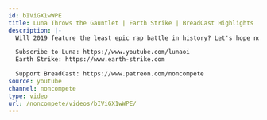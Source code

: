 ```yaml
---
id: bIViGX1wWPE
title: Luna Throws the Gauntlet | Earth Strike | BreadCast Highlights
description: |-
  Will 2019 feature the least epic rap battle in history? Let's hope not!

  Subscribe to Luna: https://www.youtube.com/lunaoi
  Earth Strike: https://www.earth-strike.com

  Support BreadCast: https://www.patreon.com/noncompete
source: youtube
channel: noncompete
type: video
url: /noncompete/videos/bIViGX1wWPE/
---
```

